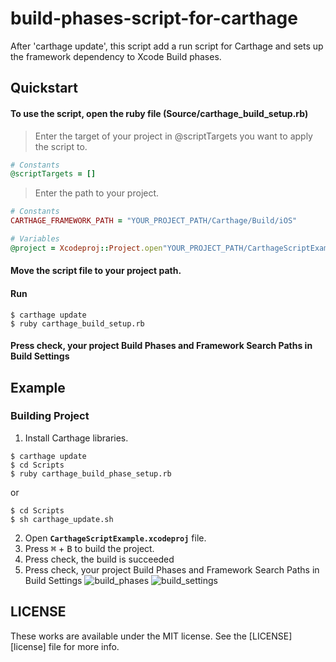 # build-phases-script-for-carthage

After 'carthage update', this script add a run script for Carthage and sets up the framework dependency to Xcode Build phases.


## Quickstart

#### To use the script, open the ruby file (Source/carthage_build_setup.rb)

> Enter the target of your project in @scriptTargets you want to apply the script to.

```ruby
# Constants
@scriptTargets = []
```

> Enter the path to your project.

```ruby
# Constants
CARTHAGE_FRAMEWORK_PATH = "YOUR_PROJECT_PATH/Carthage/Build/iOS"

# Variables
@project = Xcodeproj::Project.open"YOUR_PROJECT_PATH/CarthageScriptExample.xcodeproj"
```

#### Move the script file to your project path.
#### Run
```console
$ carthage update
$ ruby carthage_build_setup.rb
```
#### Press check, your project Build Phases and Framework Search Paths in Build Settings


## Example
### Building Project

1. Install Carthage libraries.
```console
$ carthage update
$ cd Scripts
$ ruby carthage_build_phase_setup.rb
```
or
```console
$ cd Scripts
$ sh carthage_update.sh
```

2. Open **`CarthageScriptExample.xcodeproj`** file.
3. Press <kbd>⌘</kbd> + <kbd>B</kbd> to build the project.
4. Press check, the build is succeeded
5. Press check, your project Build Phases and Framework Search Paths in Build Settings
![build_phases](https://user-images.githubusercontent.com/15151687/40417333-77135a22-5eba-11e8-89e1-0adcabb2db8a.png)
![build_settings](https://user-images.githubusercontent.com/15151687/40417410-a8659c20-5eba-11e8-8508-551e11483fa1.png)


## LICENSE

These works are available under the MIT license. See the [LICENSE][license] file
for more info.

[ruby]: http://www.ruby-lang.org/en/
